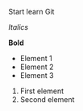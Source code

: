 Start learn Git

*Italics*

**Bold**

* Element 1
* Element 2
* Element 3

1. First element
2. Second element